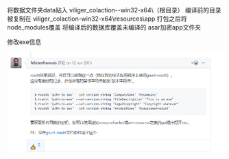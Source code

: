 将数据文件夹data贴入 viliger_colaction--win32-x64\（根目录）
编译前的目录被复制在 viliger_colaction-win32-x64\resources\app
打包之后将node_modules覆盖
将编译后的数据库覆盖未编译的
asar加密app文件夹

修改exe信息

![image-20191106201712145](README.assets/image-20191106201712145.png)